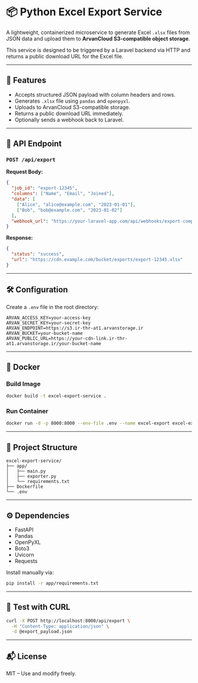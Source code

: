 
# 📦 Python Excel Export Service

A lightweight, containerized microservice to generate Excel `.xlsx` files from JSON data and upload them to **ArvanCloud S3-compatible object storage**.

This service is designed to be triggered by a Laravel backend via HTTP and returns a public download URL for the Excel file.

---

## 🚀 Features

- Accepts structured JSON payload with column headers and rows.
- Generates `.xlsx` file using `pandas` and `openpyxl`.
- Uploads to ArvanCloud S3-compatible storage.
- Returns a public download URL immediately.
- Optionally sends a webhook back to Laravel.

---

## 📡 API Endpoint

### `POST /api/export`

**Request Body:**

```json
{
  "job_id": "export-12345",
  "columns": ["Name", "Email", "Joined"],
  "data": [
    ["Alice", "alice@example.com", "2023-01-01"],
    ["Bob", "bob@example.com", "2023-01-02"]
  ],
  "webhook_url": "https://your-laravel-app.com/api/webhooks/export-complete"
}
```

**Response:**

```json
{
  "status": "success",
  "url": "https://cdn.example.com/bucket/exports/export-12345.xlsx"
}
```

---

## 🛠 Configuration

Create a `.env` file in the root directory:

```env
ARVAN_ACCESS_KEY=your-access-key
ARVAN_SECRET_KEY=your-secret-key
ARVAN_ENDPOINT=https://s3.ir-thr-at1.arvanstorage.ir
ARVAN_BUCKET=your-bucket-name
ARVAN_PUBLIC_URL=https://your-cdn-link.ir-thr-at1.arvanstorage.ir/your-bucket-name
```

---

## 🐳 Docker

### Build Image

```bash
docker build -t excel-export-service .
```

### Run Container

```bash
docker run -d -p 8000:8000 --env-file .env --name excel-export excel-export-service
```

---

## 🧩 Project Structure

```
excel-export-service/
├── app/
│   ├── main.py
│   ├── exporter.py
│   └── requirements.txt
├── Dockerfile
└── .env
```

---

## ⚙️ Dependencies

- FastAPI
- Pandas
- OpenPyXL
- Boto3
- Uvicorn
- Requests

Install manually via:

```bash
pip install -r app/requirements.txt
```

---

## 🧪 Test with CURL

```bash
curl -X POST http://localhost:8000/api/export \
  -H "Content-Type: application/json" \
  -d @export_payload.json
```

---

## 📬 License

MIT – Use and modify freely.
